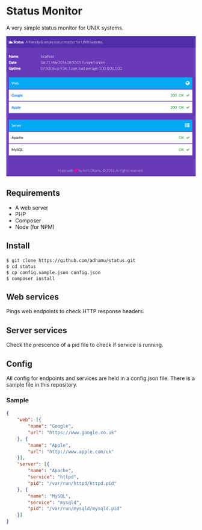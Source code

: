 # Status Monitor
A very simple status monitor for UNIX systems.

<img src="screenshot.png" width="540">

## Requirements
- A web server
- PHP
- Composer
- Node (for NPM)

## Install
```shell
$ git clone https://github.com/adhamu/status.git
$ cd status
$ cp config.sample.json config.json
$ composer install
```

## Web services
Pings web endpoints to check HTTP response headers.

## Server services
Check the prescence of a pid file to check if service is running.

## Config
All config for endpoints and services are held in a config.json file. There is a sample file in this repository.

### Sample
```json
{
    "web": [{
        "name": "Google",
        "url": "https://www.google.co.uk"
    }, {
        "name": "Apple",
        "url": "http://www.apple.com/uk"
    }],
    "server": [{
        "name": "Apache",
        "service": "httpd",
        "pid": "/var/run/httpd/httpd.pid"
    }, {
        "name": "MySQL",
        "service": "mysqld",
        "pid": "/var/run/mysqld/mysqld.pid"
    }]
}
```
